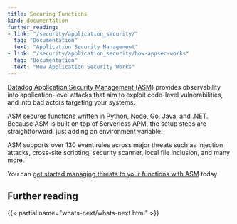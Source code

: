 ```yaml
---
title: Securing Functions
kind: documentation
further_reading:
- link: "/security/application_security/"
  tag: "Documentation"
  text: "Application Security Management"
- link: "/security/application_security/how-appsec-works"
  tag: "Documentation"
  text: "How Application Security Works"
---
```


[Datadog Application Security Management (ASM)][2] provides observability into application-level attacks that aim to exploit code-level vulnerabilities, and into bad actors targeting your systems.

ASM secures functions written in Python, Node, Go, Java, and .NET. Because ASM is built on top of Serverless APM, the setup steps are straightforward, just adding an environment variable.

ASM supports over 130 event rules across major threats such as injection attacks, cross-site scripting, security scanner, local file inclusion, and many more. 

You can [get started managing threats to your functions with ASM][3] today.

## Further reading

{{< partial name="whats-next/whats-next.html" >}}

[2]: /security/application_security/
[3]: /security/application_security/getting_started/serverless/
